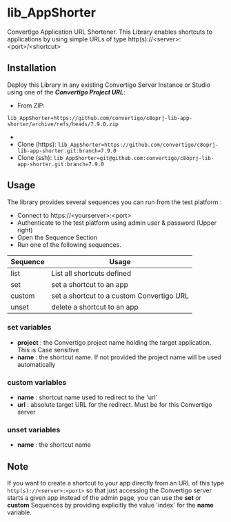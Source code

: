 # lib_AppShorter
Convertigo Application URL Shortener.
This Library enables shortcuts to applications by using simple URLs of type http(s)://&lt;server&gt;:&lt;port&gt;/&lt;shortcut&gt;

## Installation
Deploy this Library in any existing Convertigo Server Instance or Studio using one of the ***Convertigo Project URL***:
* From ZIP: 
```
lib_AppShorter=https://github.com/convertigo/c8oprj-lib-app-shorter/archive/refs/heads/7.9.0.zip
```
* 
* Clone (https): `lib_AppShorter=https://github.com/convertigo/c8oprj-lib-app-shorter.git:branch=7.9.0` 
* Clone (ssh): `lib_AppShorter=git@github.com:convertigo/c8oprj-lib-app-shorter.git:branch=7.9.0`

## Usage
The library provides several sequences you can run from the test platform :

* Connect to https://&lt;yourserver&gt;:&lt;port&gt;
* Authenticate to the test platform using admin user & password (Upper right)
* Open the Sequence Section
* Run one of the following sequences.

| Sequence | Usage |
|----------|-------|
| list  | List all shortcuts defined |
| set   | set a shortcut to an app |
| custom| set a shortcut to a custom Convertigo URL |
| unset | delete a shortcut to an app |

  
### __set__ variables
* __project__ : the Convertigo project name holding the target application. This is Case sensitive
* __name__    : the shortcut name. If not provided the project name will be used automatically

### __custom__ variables
* __name__ : shortcut name used to redirect to the 'url'
* __url__  : absolute target URL for the redirect. Must be for this Convertigo server

### __unset__ variables
* __name__    : the shortcut name
  
## Note
If you want to create a shortcut to your app directly from an URL of this type 
`http(s)://<server>:<port>` so that just accessing the Convertigo server starts a given app instead of the admin page, you can use the __set__ or __custom__ Sequences by providing explicitly the value 'index' for the __name__ variable.


